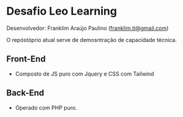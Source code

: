 # Desafio Leo Learning


Desenvolvedor: Franklim Araújo Paulino (franklim.ti@gmail.com)

O repóstóprio atual serve de demosntração de capacidade técnica.



## Front-End

- Composto de JS puro com Jquery e CSS com Tailwind


## Back-End

- Operado com PHP puro.